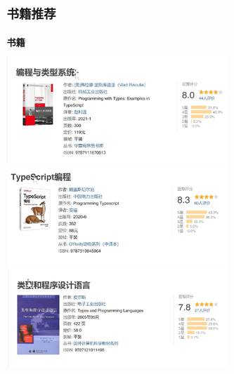 # 书籍推荐

## 书籍

  ![](./1.%E7%BC%96%E7%A8%8B%E4%B8%8E%E7%B1%BB%E5%9E%8B%E7%B3%BB%E7%BB%9F.jpg)
  ![](./TypeScrupt%E7%BC%96%E7%A8%8B.jpg)
  ![](./%E7%B1%BB%E5%9E%8B%E5%92%8C%E7%A8%8B%E5%BA%8F%E8%AE%BE%E8%AE%A1%E8%AF%AD%E8%A8%80.jpg)
